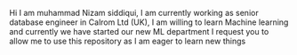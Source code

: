 Hi I am muhammad Nizam siddiqui, 
I am currently working as senior database engineer in Calrom Ltd (UK), I am willing to learn Machine learning and currently we have started our new ML department 
I request you to allow me to use this repository as I am eager to learn new things
<!---
mnhsiddi/mnhsiddi is a ✨ special ✨ repository because its `README.md` (this file) appears on your GitHub profile.
You can click the Preview link to take a look at your changes.
--->
